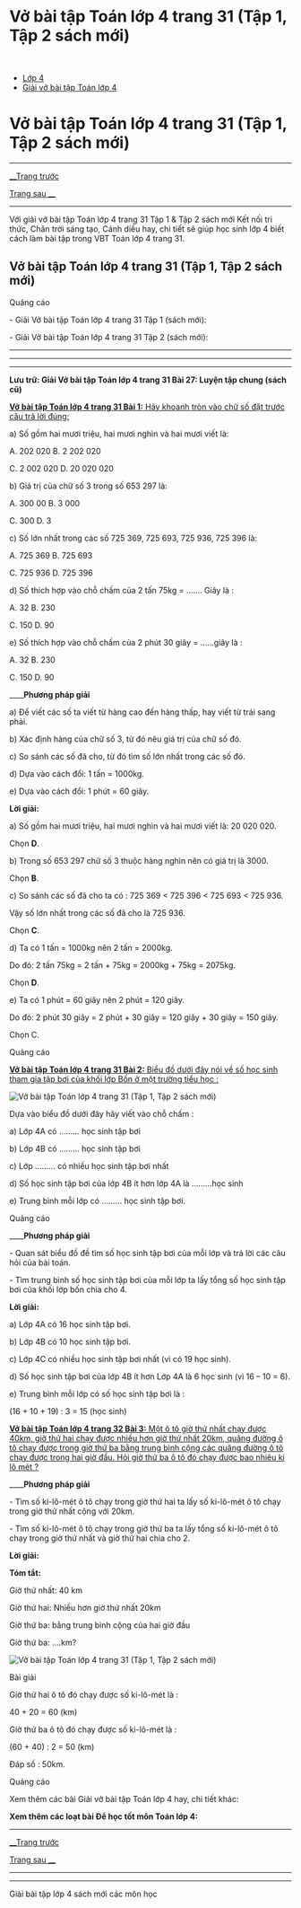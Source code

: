 # Vở bài tập Toán lớp 4 trang 31 (Tập 1, Tập 2 sách mới)

﻿

  * [Lớp 4](https://vietjack.com/series/lop-4.jsp)
  * [Giải vở bài tập Toán lớp 4](https://vietjack.com/giai-vo-bai-tap-toan-4/index.jsp)



# Vở bài tập Toán lớp 4 trang 31 (Tập 1, Tập 2 sách mới)

* * *

[__Trang trước](https://vietjack.com/giai-vo-bai-tap-toan-4/bai-26-luyen-tap.jsp)

[Trang sau __](https://vietjack.com/giai-vo-bai-tap-toan-4/bai-28-tu-kiem-tra.jsp)

* * *

Với giải vở bài tập Toán lớp 4 trang 31 Tập 1 & Tập 2 sách mới Kết nối tri thức, Chân trời sáng tạo, Cánh diều hay, chi tiết sẽ giúp học sinh lớp 4 biết cách làm bài tập trong VBT Toán lớp 4 trang 31.

## Vở bài tập Toán lớp 4 trang 31 (Tập 1, Tập 2 sách mới)

Quảng cáo

\- Giải Vở bài tập Toán lớp 4 trang 31 Tập 1 (sách mới):

\- Giải Vở bài tập Toán lớp 4 trang 31 Tập 2 (sách mới):

* * *

* * *

* * *

**Lưu trữ: Giải Vở bài tập Toán lớp 4 trang 31 Bài 27: Luyện tập chung (sách cũ)**

[**Vở bài tập Toán lớp 4 trang 31 Bài 1:** Hãy khoanh tròn vào chữ số đặt trước câu trả lời đúng:](https://vietjack.com/giai-vo-bai-tap-toan-4/bai-1-trang-31-vbt-toan-4-tap-1.jsp)

a) Số gồm hai mươi triệu, hai mươi nghìn và hai mươi viết là:

A. 202 020 B. 2 202 020

C. 2 002 020 D. 20 020 020

b) Giá trị của chữ số 3 trong số 653 297 là:

A. 300 00 B. 3 000

C. 300 D. 3

c) Số lớn nhất trong các số 725 369, 725 693, 725 936, 725 396 là:

A. 725 369 B. 725 693

C. 725 936 D. 725 396

d) Số thích hợp vào chỗ chấm của 2 tấn 75kg = ……. Giây là :

A. 32 B. 230

C. 150 D. 90

e) Số thích hợp vào chỗ chấm của 2 phút 30 giây = ……giây là :

A. 32 B. 230

C. 150 D. 90

____**Phương pháp giải**

a) Để viết các số ta viết từ hàng cao đến hàng thấp, hay viết từ trái sang phải.

b) Xác định hàng của chữ số 3, từ đó nêu giá trị của chữ số đó.

c) So sánh các số đã cho, từ đó tìm số lớn nhất trong các số đó.

d) Dựa vào cách đổi: 1 tấn = 1000kg.

e) Dựa vào cách đổi: 1 phút = 60 giây. 

**Lời giải:**

a) Số gồm hai mươi triệu, hai mươi nghìn và hai mươi viết là: 20 020 020.

Chọn **D**. 

b) Trong số 653 297 chữ số 3 thuộc hàng nghìn nên có giá trị là 3000.

Chọn **B**.

c) So sánh các số đã cho ta có : 725 369 < 725 396 < 725 693 < 725 936.

Vậy số lớn nhất trong các số đã cho là 725 936.

Chọn **C**.

d) Ta có 1 tấn = 1000kg nên 2 tấn = 2000kg.

Do đó: 2 tấn 75kg = 2 tấn + 75kg = 2000kg + 75kg = 2075kg.

Chọn **D**.

e) Ta có 1 phút = 60 giây nên 2 phút = 120 giây.

Do đó: 2 phút 30 giây = 2 phút + 30 giây = 120 giây + 30 giây = 150 giây.

Chọn C.

Quảng cáo

[**Vở bài tập Toán lớp 4 trang 31 Bài 2:** Biểu đồ dưới đây nói về số học sinh tham gia tập bơi của khối lớp Bốn ở một trường tiểu học :](https://vietjack.com/giai-vo-bai-tap-toan-4/bai-2-trang-31-vbt-toan-4-tap-1.jsp)

![Vở bài tập Toán lớp 4 trang 31 \(Tập 1, Tập 2 sách mới\)](https://vietjack.com/giai-vo-bai-tap-toan-4/images/2022-bai-2-trang-31-vbt-toan-4-tap-1-sua2022.PNG)

Dựa vào biểu đồ dưới đây hãy viết vào chỗ chấm :

a) Lớp 4A có ……… học sinh tập bơi

b) Lớp 4B có ……… học sinh tập bơi

c) Lớp ……… có nhiều học sinh tập bơi nhất

d) Số học sinh tập bơi của lớp 4B ít hơn lớp 4A là ………học sinh

e) Trung bình mỗi lớp có ……… học sinh tập bơi.

Quảng cáo

____**Phương pháp giải**

\- Quan sát biểu đồ đề tìm số học sinh tập bơi của mỗi lớp và trả lời các câu hỏi của bài toán.

\- Tìm trung bình số học sinh tập bơi của mỗi lớp ta lấy tổng số học sinh tập bơi của khối lớp bốn chia cho 4. 

**Lời giải:**

a) Lớp 4A có 16 học sinh tập bơi.

b) Lớp 4B có 10 học sinh tập bơi.

c) Lớp 4C có nhiều học sinh tập bơi nhất (vì có 19 học sinh).

d) Số học sinh tập bơi của lớp 4B ít hơn Lớp 4A là 6 học sinh (vì 16 – 10 = 6).

e) Trung bình mỗi lớp có số học sinh tập bơi là : 

(16 + 10 + 19) : 3 = 15 (học sinh)

[**Vở bài tập Toán lớp 4 trang 32 Bài 3:** Một ô tô giờ thứ nhất chạy được 40km, giờ thứ hai chạy được nhiều hơn giờ thứ nhất 20km, quãng đường ô tô chạy được trong giờ thứ ba bằng trung bình cộng các quãng đường ô tô chạy được trong hai giờ đầu. Hỏi giờ thứ ba ô tô đó chạy được bao nhiêu ki lô mét ?](https://vietjack.com/giai-vo-bai-tap-toan-4/bai-3-trang-32-vbt-toan-4-tap-1.jsp)

____**Phương pháp giải**

\- Tìm số ki-lô-mét ô tô chạy trong giờ thứ hai ta lấy số ki-lô-mét ô tô chạy trong giờ thứ nhất cộng với 20km.

\- Tìm số ki-lô-mét ô tô chạy trong giờ thứ ba ta lấy tổng số ki-lô-mét ô tô chạy trong giờ thứ nhất và giờ thứ hai chia cho 2.

**Lời giải:**

**Tóm tắt:**

Giờ thứ nhất: 40 km

Giờ thứ hai: Nhiều hơn giờ thứ nhất 20km

Giờ thứ ba: bằng trung bình cộng của hai giờ đầu

Giờ thứ ba: ....km?

![Vở bài tập Toán lớp 4 trang 31 \(Tập 1, Tập 2 sách mới\)](https://vietjack.com/giai-vo-bai-tap-toan-4/images/bai-3-trang-32-vbt-toan-4-tap-1.PNG)

Bài giải

Giờ thứ hai ô tô đó chạy được số ki-lô-mét là :

40 + 20 = 60 (km)

Giờ thứ ba ô tô đó chạy được số ki-lô-mét là :

(60 + 40) : 2 = 50 (km)

Đáp số : 50km.

Quảng cáo

Xem thêm các bài Giải vở bài tập Toán lớp 4 hay, chi tiết khác:

**Xem thêm các loạt bài Để học tốt môn Toán lớp 4:**

* * *

[__Trang trước](https://vietjack.com/giai-vo-bai-tap-toan-4/bai-26-luyen-tap.jsp)

[Trang sau __](https://vietjack.com/giai-vo-bai-tap-toan-4/bai-28-tu-kiem-tra.jsp)

* * *

* * *

Giải bài tập lớp 4 sách mới các môn học
